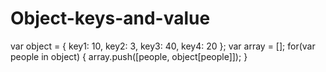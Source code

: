 # Object-keys-and-value
 
var object = {
 key1: 10,
 key2: 3,
 key3: 40,
 key4: 20
};
var array = [];
for(var people in object) {
 array.push([people, object[people]]);
}
